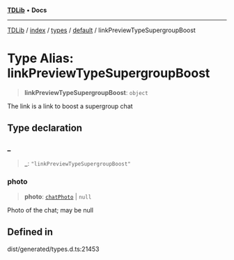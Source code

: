 [**TDLib**](../../../../../../README.md) • **Docs**

***

[TDLib](../../../../../../modules.md) / [index](../../../../../README.md) / [types](../../../README.md) / [default](../README.md) / linkPreviewTypeSupergroupBoost

# Type Alias: linkPreviewTypeSupergroupBoost

> **linkPreviewTypeSupergroupBoost**: `object`

The link is a link to boost a supergroup chat

## Type declaration

### \_

> **\_**: `"linkPreviewTypeSupergroupBoost"`

### photo

> **photo**: [`chatPhoto`](chatPhoto-1.md) \| `null`

Photo of the chat; may be null

## Defined in

dist/generated/types.d.ts:21453
